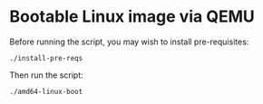 # Bootable Linux image via QEMU

Before running the script, you may wish to install pre-requisites:
```
./install-pre-reqs
```

Then run the script:
```
./amd64-linux-boot
```

